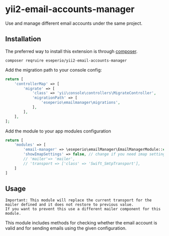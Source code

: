 # yii2-email-accounts-manager

Use and manage different email accounts under the same project.

## Installation

The preferred way to install this extension is through [composer](http://getcomposer.org/download/).

`composer reqruire eseperio/yii2-email-accounts-manager`

Add the migration path to your console config:

```php
return [
    'controllerMap' => [
        'migrate' => [
            'class' => 'yii\console\controllers\MigrateController',
            'migrationPath' => [
                'eseperio\emailmanager\migrations',
            ],
        ],
    ],
];
```

Add the module to your app modules configuration

```php
return [
    'modules' => [
        'email-manager' => \eseperio\emailManager\EmailManagerModule::class,
        'showImapSettings' => false, // change if you need imap settings to be shown,
        // 'mailer'=> 'mailer',
        // 'transport => ['class' => 'Swift_SmtpTransport'],
    ]
]
```

## Usage

    Important: This module will replace the current transport for the mailer defined and it does not restore to previous value. 
    If you want to prevent this use a different mailer component for this module.

This module includes methods for checking whether the email account is valid and for sending emails using the given
configuration.


